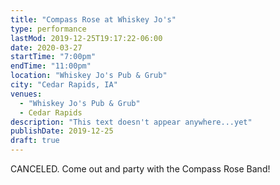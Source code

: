 ```yaml
---
title: "Compass Rose at Whiskey Jo's"
type: performance
lastMod: 2019-12-25T19:17:22-06:00
date: 2020-03-27
startTime: "7:00pm"
endTime: "11:00pm"
location: "Whiskey Jo's Pub & Grub"
city: "Cedar Rapids, IA"
venues:
  - "Whiskey Jo's Pub & Grub"
  - Cedar Rapids
description: "This text doesn't appear anywhere...yet"
publishDate: 2019-12-25
draft: true
---
```


CANCELED. Come out and party with the Compass Rose Band!
